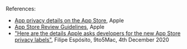 References:

- [App privacy details on the App Store](https://developer.apple.com/app-store/app-privacy-details/), Apple
- [App Store Review Guidelines](https://developer.apple.com/app-store/review/guidelines/#developer-information), Apple
- ["Here are the details Apple asks developers for the new App Store privacy labels"](https://9to5mac.com/2020/12/04/heres-the-details-apple-asks-developers-for-the-new-app-store-privacy-labels/), Filipe Espósito, 9to5Mac, 4th December 2020